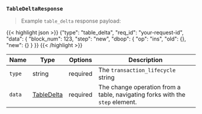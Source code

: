 
### `TableDeltaResponse`

> Example `table_delta` response payload:

{{< highlight json >}}
{"type": "table_delta",
 "req_id": "your-request-id",
 "data": {
  "block_num": 123,
  "step": "new",
  "dbop": {
    "op": "ins",
    "old": {},
    "new": {}
  }
}}
{{< /highlight >}}

Name | Type | Options | Description
-----|------|---------|------------
`type` | string | required | The `transaction_lifecycle` string
`data` | [TableDelta](#type-TableDelta) | required | The change operation from a table, navigating forks with the `step` element.

